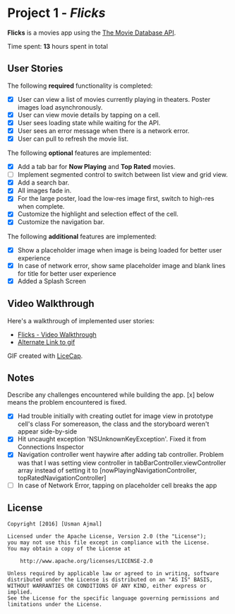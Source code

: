 
# Project 1 - *Flicks*

**Flicks** is a movies app using the [The Movie Database API](http://docs.themoviedb.apiary.io/#).

Time spent: **13** hours spent in total

## User Stories

The following **required** functionality is completed:

- [x] User can view a list of movies currently playing in theaters. Poster images load asynchronously.
- [x] User can view movie details by tapping on a cell.
- [x] User sees loading state while waiting for the API.
- [x] User sees an error message when there is a network error.
- [x] User can pull to refresh the movie list.

The following **optional** features are implemented:

- [x] Add a tab bar for **Now Playing** and **Top Rated** movies.
- [ ] Implement segmented control to switch between list view and grid view.
- [x] Add a search bar.
- [x] All images fade in.
- [x] For the large poster, load the low-res image first, switch to high-res when complete.
- [x] Customize the highlight and selection effect of the cell.
- [x] Customize the navigation bar.

The following **additional** features are implemented:

- [x] Show a placeholder image when image is being loaded for better user experience
- [x] In case of network error, show same placeholder image and blank lines for title
      for better user experience
- [x] Added a Splash Screen

## Video Walkthrough

Here's a walkthrough of implemented user stories:

- [Flicks - Video Walkthrough](http://imgur.com/VDY4j6T)
- [Alternate Link to gif](http://i.imgur.com/VDY4j6T.gif)

GIF created with [LiceCap](http://www.cockos.com/licecap/).

## Notes

Describe any challenges encountered while building the app.
[x] below means the problem encountered is fixed.

- [x] Had trouble initially with creating outlet for image view in prototype cell's class
  For somereason, the class and the storyboard weren't appear side-by-side
- [x] Hit uncaught exception 'NSUnknownKeyException'. Fixed it from Connections Inspector 
- [x] Navigation controller went haywire after adding tab controller. Problem was that
      I was setting view controller in tabBarController.viewController array instead of
      setting it to [nowPlayingNavigationController, topRatedNavigationController]
- [ ] In case of Network Error, tapping on placeholder cell breaks the app

## License

    Copyright [2016] [Usman Ajmal]

    Licensed under the Apache License, Version 2.0 (the "License");
    you may not use this file except in compliance with the License.
    You may obtain a copy of the License at

        http://www.apache.org/licenses/LICENSE-2.0

    Unless required by applicable law or agreed to in writing, software
    distributed under the License is distributed on an "AS IS" BASIS,
    WITHOUT WARRANTIES OR CONDITIONS OF ANY KIND, either express or implied.
    See the License for the specific language governing permissions and
    limitations under the License.

